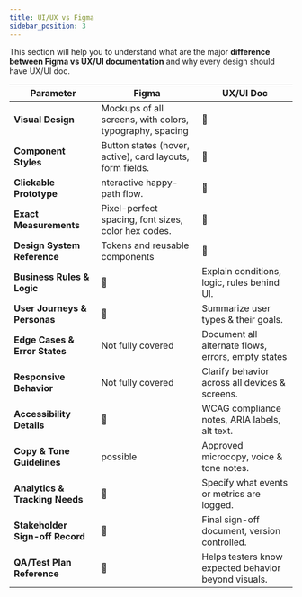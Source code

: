 ```yaml
---
title: UI/UX vs Figma
sidebar_position: 3
---
```


  This section will help you to understand what are the major **difference between Figma vs UX/UI documentation** and why every design should have UX/UI doc.

  | Parameter | Figma | UX/UI Doc |
  |--------|-------|-----------|
  |**Visual Design** |Mockups of all screens, with colors, typography, spacing | 🚫 |
  | **Component Styles** | Button states (hover, active), card layouts, form fields. |  🚫 |
  | **Clickable Prototype** | nteractive happy-path flow. |  🚫 |
  | **Exact Measurements** | Pixel-perfect spacing, font sizes, color hex codes. | 🚫 |
  | **Design System Reference** | Tokens and reusable components | 🚫 |
  | **Business Rules & Logic** | 🚫 | Explain conditions, logic, rules behind UI.|
  | **User Journeys & Personas** | 🚫 | Summarize user types & their goals. |
  | **Edge Cases & Error States** | Not fully covered | Document all alternate flows, errors, empty states|
  | **Responsive Behavior** | Not fully covered | Clarify behavior across all devices & screens. |
  | **Accessibility Details** | 🚫 | WCAG compliance notes, ARIA labels, alt text. |
  | **Copy & Tone Guidelines** | possible | Approved microcopy, voice & tone notes. |
  | **Analytics & Tracking Needs** | 🚫 | Specify what events or metrics are logged. |
  | **Stakeholder Sign-off Record** | 🚫 | Final sign-off document, version controlled.|
  | **QA/Test Plan Reference** | 🚫 | Helps testers know expected behavior beyond visuals.|
